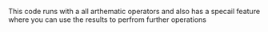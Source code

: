 This code runs with a all arthematic operators and also has a specail feature where you can use the results to perfrom further operations
